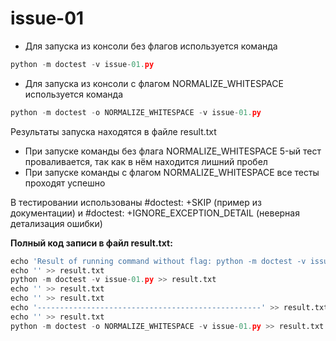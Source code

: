 ﻿# issue-01

* Для запуска из консоли без флагов используется команда

```python
python -m doctest -v issue-01.py
```

* Для запуска из консоли с флагом NORMALIZE_WHITESPACE используется команда

```python
python -m doctest -o NORMALIZE_WHITESPACE -v issue-01.py
```
Результаты запуска находятся в файле result.txt
* При запуске команды без флага NORMALIZE_WHITESPACE 5-ый тест проваливается, так как в нём находится лишний пробел
* При запуске команды с флагом NORMALIZE_WHITESPACE все тесты проходят успешно

В тестировании использованы #doctest: +SKIP (пример из документации) и #doctest: +IGNORE_EXCEPTION_DETAIL (неверная детализация ошибки)

**Полный код записи в файл result.txt:**
```python
echo 'Result of running command without flag: python -m doctest -v issue-01.py' > result.txt
echo '' >> result.txt
python -m doctest -v issue-01.py >> result.txt
echo '' >> result.txt
echo '' >> result.txt
echo '--------------------------------------------------' >> result.txt
echo '' >> result.txt
python -m doctest -o NORMALIZE_WHITESPACE -v issue-01.py >> result.txt
```